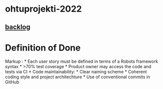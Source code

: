 # ohtuprojekti-2022

## [backlog](https://docs.google.com/spreadsheets/d/13fcNW8mODk9S0eXHV7xJ2yGnfn2_VSg37PK0HU-53MI/edit#gid=0)

# Definition of Done

Markup : * Each user story must be defined in terms of a Robots framework syntax
         * >70% test coverage
         * Product owner may access the code and tests via CI
         * Code maintainability: 
           * Clear naming scheme
           * Coherent coding style and project architechture
           * Use of conventional commits in GitHub
